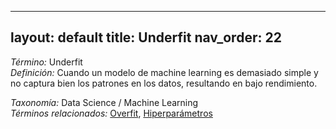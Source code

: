 
---
layout: default
title: Underfit
nav_order: 22
---

*Término:* Underfit  
*Definición:* Cuando un modelo de machine learning es demasiado simple y no captura bien los patrones en los datos, resultando en bajo rendimiento.

*Taxonomía:* Data Science / Machine Learning  
*Términos relacionados:* [Overfit](https://maleniski.github.io/diccionario-angl-tec-mx/docs/alfabeticamente/O/overfit/), [Hiperparámetros](https://maleniski.github.io/diccionario-angl-tec-mx/docs/alfabeticamente/H/hiperparmetros/)
